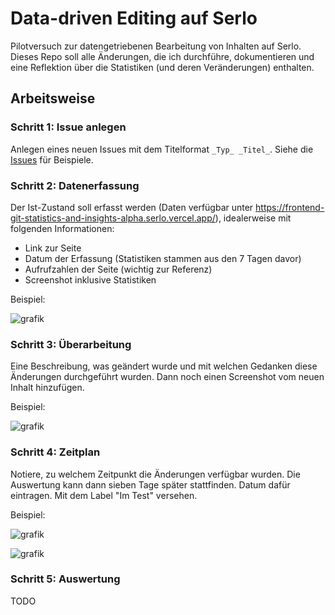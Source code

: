 # Data-driven Editing auf Serlo

Pilotversuch zur datengetriebenen Bearbeitung von Inhalten auf Serlo. Dieses Repo soll alle Änderungen, die ich durchführe, dokumentieren und eine Reflektion über die Statistiken (und deren Veränderungen) enthalten.

## Arbeitsweise

### Schritt 1: Issue anlegen

Anlegen eines neuen Issues mit dem Titelformat `_Typ_ _Titel_`. Siehe die [Issues](https://github.com/Entkenntnis/serlo-data-driven-editing/issues) für Beispiele.

### Schritt 2: Datenerfassung

Der Ist-Zustand soll erfasst werden (Daten verfügbar unter https://frontend-git-statistics-and-insights-alpha.serlo.vercel.app/), idealerweise mit folgenden Informationen:

- Link zur Seite
- Datum der Erfassung (Statistiken stammen aus den 7 Tagen davor)
- Aufrufzahlen der Seite (wichtig zur Referenz)
- Screenshot inklusive Statistiken

Beispiel:

![grafik](https://user-images.githubusercontent.com/13507950/107638068-606f2b00-6c6f-11eb-8ada-bd2dbb65fe63.png)

### Schritt 3: Überarbeitung

Eine Beschreibung, was geändert wurde und mit welchen Gedanken diese Änderungen durchgeführt wurden. Dann noch einen Screenshot vom neuen Inhalt hinzufügen.

Beispiel:

![grafik](https://user-images.githubusercontent.com/13507950/107638150-7977dc00-6c6f-11eb-8d3a-d6b694dccfbd.png)

### Schritt 4: Zeitplan

Notiere, zu welchem Zeitpunkt die Änderungen verfügbar wurden. Die Auswertung kann dann sieben Tage später stattfinden. Datum dafür eintragen. Mit dem Label "Im Test" versehen.

Beispiel:

![grafik](https://user-images.githubusercontent.com/13507950/107638197-87c5f800-6c6f-11eb-82e5-182903e983cc.png)

![grafik](https://user-images.githubusercontent.com/13507950/107638313-b2b04c00-6c6f-11eb-8945-e7c6c544f947.png)

### Schritt 5: Auswertung

TODO
